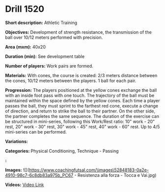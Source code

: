 # Drill 1520

**Short description:**
Athletic Training

**Objectives:**
Development of strength resistance, the transmission of the ball over 10/12 meters performed with precision.

**Area (mxm):**
40x20

**Duration (min):**
See development table

**Number of players:**
Work pairs are formed.

**Materials:**
With cones, the course is created: 2/3 meters distance between the cones, 10/12 meters between the players. 1 ball for each pair.

**Progression:**
The players positioned at the yellow cones exchange the ball with an inside foot pass with one touch. The trajectory of the ball must be maintained within the space defined by the yellow cones. Each time a player passes the ball, they must sprint to the farthest red cone, execute a change of direction, and return to strike the ball to their partner. On the other side, the partner completes the same sequence. The duration of the exercise can be structured in mini-series, following this Work/Rest ratio: 10" work - 20" rest, 20" work - 30" rest, 30" work - 45" rest, 40" work - 60" rest. Up to 4/5 mini-series can be performed.

**Variations:**


**Categories:**
Physical Conditioning, Technique - Passing

**:**


**Images:**
![](https://www.coachingfutsal.com/\images\52848183-0a2e-4910-98c7-6c8db83a975b_PC67 - Resistenza alla forza - Tocca e Vai.jpg)

**Videos:**
[Video Link](https://www.youtube.com/embed/wIOQCLTBmXc)


